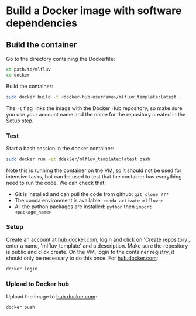# Build a Docker image with software dependencies

## Build the container 

Go to the directory containing the Dockerfile: 
```bash 
cd path/to/mlfluv 
cd docker
``` 

Build the container: 
```bash
sudo docker build -t <docker-hub-username>/mlfluv_template:latest .
``` 
The `-t` flag links the image with the Docker Hub repository, so make sure you 
use your account name and the name for the repository created in the [Setup](#Setup) 
step. 

### Test 

Start a bash session in the docker container: 
```bash 
sudo docker run -it ddekler/mlfluv_template:latest bash
``` 
Note this is running the container on the VM, so it should not be used for 
intensive tasks, but can be used to test that the container has everything need 
to run the code.  We can check that:

  * Git is installed and can pull the code from github: `git clone ???`   
  * The conda environment is available: `conda activate mlfluvnn`   
  * All the python packages are installed: `python` then `import <package_name>` 

### Setup 

Create an account at [hub.docker.com](https://hub.docker.com), login and click on
 'Create repository', enter a name, 'mlfluv_template' and a description. Make sure 
the repository is public and click create. On the VM, login to the container registry, 
it should only be necessary to do this once. For [hub.docker.com](https://hub.docker.com): 
```bash 
docker login 
``` 

### Upload to Docker hub 

Upload the image to [hub.docker.com](https://hub.docker.com): 
```bash 
docker push
``` 
